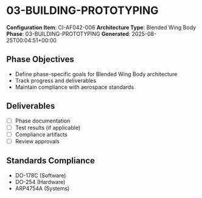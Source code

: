 # 03-BUILDING-PROTOTYPING

**Configuration Item**: CI-AF042-006
**Architecture Type**: Blended Wing Body
**Phase**: 03-BUILDING-PROTOTYPING
**Generated**: 2025-08-25T00:04:51+00:00

## Phase Objectives
- Define phase-specific goals for Blended Wing Body architecture
- Track progress and deliverables
- Maintain compliance with aerospace standards

## Deliverables
- [ ] Phase documentation
- [ ] Test results (if applicable)
- [ ] Compliance artifacts
- [ ] Review approvals

## Standards Compliance
- DO-178C (Software)
- DO-254 (Hardware)
- ARP4754A (Systems)
